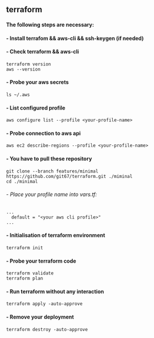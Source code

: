 ## terraform

#### The following steps are necessary:
#### - Install terrafom && aws-cli && ssh-keygen (if needed)
#### - Check terraform && aws-cli

```
terraform version
aws --version
```

#### - Probe your aws secrets
```
ls ~/.aws
```

#### - List configured profile
```
aws configure list --profile <your-profile-name>
```

#### - Probe connection to aws api
```
aws ec2 describe-regions --profile <your-profile-name>
```

#### - You have to pull these repository
```
git clone --branch features/minimal https://github.com/git67/terraform.git ./miminal
cd ./minimal
```

###### - Place your profile name into vars.tf:
```
...
  default = "<your aws cli profile>"
...
```
#### - Initialisation of terraform environment
```
terraform init
```

#### - Probe your terraform code
```
terraform validate
terraform plan
```

#### - Run terraform without any interaction
```
terraform apply -auto-approve
```

#### - Remove your deployment
```
terraform destroy -auto-approve
```


